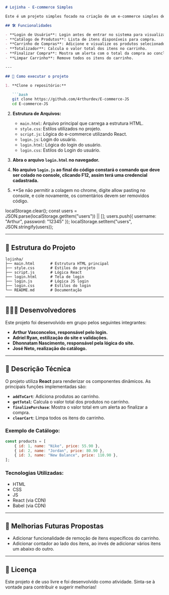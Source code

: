 ```markdown
# Lojinha - E-commerce Simples

Este é um projeto simples focado na criação de um e-commerce simples desenvolvido em HTML, CSS e React CDN. 

## 🛠️ Funcionalidades

- **Login de Usuário**: Login antes de entrar no sistema para visualizar a loja.
- **Catálogo de Produtos**: Lista de itens disponíveis para compra.
- **Carrinho de Compras**: Adicione e visualize os produtos selecionados.
- **Totalizador**: Calcula o valor total dos itens no carrinho.
- **Finalizar Compra**: Mostra um alerta com o total da compra ao concluir.
- **Limpar Carrinho**: Remove todos os itens do carrinho.

---

## 🚀 Como executar o projeto

1. **Clone o repositório:**

   ```bash
   git clone https://github.com/4rthurdev/E-commerce-JS
   cd E-commerce-JS
   ```

2. **Estrutura de Arquivos:**
   - `main.html`: Arquivo principal que carrega a estrutura HTML.
   - `style.css`: Estilos utilizados no projeto.
   - `script.js`: Lógica do e-commerce utilizando React.
   - `login.js`: Login do usuário.
   - `login.html`: Lógica do login do usuário.
   - `login.css`: Estilos do Login do usuário.

3. **Abra o arquivo `login.html` no navegador.**

4. **No arquivo `login.js` ao final do código constará o comando que deve ser colado no console, clicando F12, assim terá uma credencial cadastrada.**

5. **Se não permitir a colagem no chrome, digite allow pasting no console, e cole novamente, os comentários devem ser removidos código.

localStorage.clear();
const users = JSON.parse(localStorage.getItem("users")) || [];
users.push({ username: "Arthur", password: "12345" });
localStorage.setItem("users", JSON.stringify(users));

---

## 📂 Estrutura do Projeto

```
lojinha/
├── main.html       # Estrutura HTML principal
├── style.css       # Estilos do projeto
├── script.js       # Lógica React
├── login.html      # Tela de login
├── login.js        # Lógica JS login
├── login.css       # Estilos do login
└── README.md       # Documentação
```

---

## 🧑‍🤝‍🧑 Desenvolvedores

Este projeto foi desenvolvido em grupo pelos seguintes integrantes:

- **Arthur Vasconcelos, responsável pelo login.**
- **Adriel Ryan, estilização do site e validações.**
- **Dhonnatam Nascimento, responsável pela lógica do site.**
- **José Neto, realização do catálogo.**

---

## 📝 Descrição Técnica

O projeto utiliza **React** para renderizar os componentes dinâmicos. As principais funções implementadas são:

- **`addToCart`**: Adiciona produtos ao carrinho.
- **`getTotal`**: Calcula o valor total dos produtos no carrinho.
- **`finalizePurchase`**: Mostra o valor total em um alerta ao finalizar a compra.
- **`clearCart`**: Limpa todos os itens do carrinho.

### Exemplo de Catálogo:
```javascript
const products = [
    { id: 1, name: "Nike", price: 55.90 },
    { id: 2, name: "Jordan", price: 80.90 },
    { id: 3, name: "New Balance", price: 110.90 },
];
```

### Tecnologias Utilizadas:
- HTML
- CSS
- JS
- React (via CDN)
- Babel (via CDN)

---

## 🌟 Melhorias Futuras Propostas

- Adicionar funcionalidade de remoção de itens específicos do carrinho.
- Adicionar contador ao lado dos itens, ao invés de adicionar vários itens um abaixo do outro.

---

## 📜 Licença

Este projeto é de uso livre e foi desenvolvido como atividade. Sinta-se à vontade para contribuir e sugerir melhorias!
``` 
